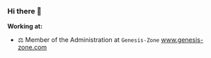 ### Hi there 👋


**Working at:**

- ⚖️ Member of the Administration at ```Genesis-Zone``` www.genesis-zone.com

<!--
**montazystaa/montazystaa** is a ✨ _special_ ✨ repository because its `README.md` (this file) appears on your GitHub profile.

-->
